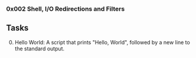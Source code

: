 ### 0x002 Shell, I/O Redirections and Filters

## Tasks

0. Hello World: A script that prints "Hello, World", followed by a new line to the standard output.
